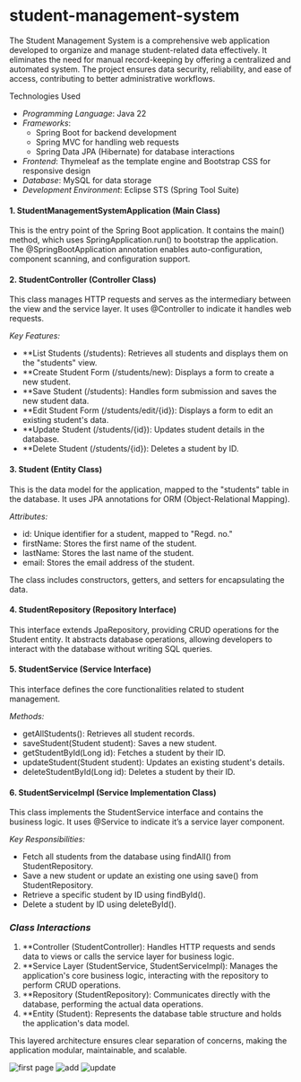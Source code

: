 # student-management-system
The Student Management System is a comprehensive web application developed to organize and  manage student-related data effectively. It eliminates the need for manual record-keeping by offering a  centralized and automated system. The project ensures data security, reliability, and ease of access,  contributing to better administrative workflows.

Technologies Used
- *Programming Language*: Java 22
- *Frameworks*:
  - Spring Boot for backend development
  - Spring MVC for handling web requests
  - Spring Data JPA (Hibernate) for database interactions
- *Frontend*: Thymeleaf as the template engine and Bootstrap CSS for responsive design
- *Database*: MySQL for data storage
- *Development Environment*: Eclipse STS (Spring Tool Suite)

#### **1. StudentManagementSystemApplication (Main Class)**
This is the entry point of the Spring Boot application. It contains the main() method, which uses SpringApplication.run() to bootstrap the application. The @SpringBootApplication annotation enables auto-configuration, component scanning, and configuration support.

#### **2. StudentController (Controller Class)**
This class manages HTTP requests and serves as the intermediary between the view and the service layer. It uses @Controller to indicate it handles web requests.  

*Key Features:*
- **List Students (/students): Retrieves all students and displays them on the "students" view.
- **Create Student Form (/students/new): Displays a form to create a new student.
- **Save Student (/students): Handles form submission and saves the new student data.
- **Edit Student Form (/students/edit/{id}): Displays a form to edit an existing student's data.
- **Update Student (/students/{id}): Updates student details in the database.
- **Delete Student (/students/{id}): Deletes a student by ID.

#### **3. Student (Entity Class)**
This is the data model for the application, mapped to the "students" table in the database. It uses JPA annotations for ORM (Object-Relational Mapping).  

*Attributes:*
- id: Unique identifier for a student, mapped to "Regd. no."
- firstName: Stores the first name of the student.
- lastName: Stores the last name of the student.
- email: Stores the email address of the student.

The class includes constructors, getters, and setters for encapsulating the data.

#### **4. StudentRepository (Repository Interface)**
This interface extends JpaRepository, providing CRUD operations for the Student entity. It abstracts database operations, allowing developers to interact with the database without writing SQL queries.

#### **5. StudentService (Service Interface)**
This interface defines the core functionalities related to student management.  

*Methods:*
- getAllStudents(): Retrieves all student records.
- saveStudent(Student student): Saves a new student.
- getStudentById(Long id): Fetches a student by their ID.
- updateStudent(Student student): Updates an existing student's details.
- deleteStudentById(Long id): Deletes a student by their ID.

#### **6. StudentServiceImpl (Service Implementation Class)**
This class implements the StudentService interface and contains the business logic. It uses @Service to indicate it’s a service layer component.  

*Key Responsibilities:*
- Fetch all students from the database using findAll() from StudentRepository.
- Save a new student or update an existing one using save() from StudentRepository.
- Retrieve a specific student by ID using findById().
- Delete a student by ID using deleteById().

### *Class Interactions*
1. **Controller (StudentController): Handles HTTP requests and sends data to views or calls the service layer for business logic.
2. **Service Layer (StudentService, StudentServiceImpl): Manages the application's core business logic, interacting with the repository to perform CRUD operations.
3. **Repository (StudentRepository): Communicates directly with the database, performing the actual data operations.
4. **Entity (Student): Represents the database table structure and holds the application's data model.

This layered architecture ensures clear separation of concerns, making the application modular, maintainable, and scalable.

![first page](https://github.com/user-attachments/assets/14e9642f-6198-489e-b845-fd410fae209f)
![add](https://github.com/user-attachments/assets/fd06e7af-8a36-4e73-9346-558fd4b6a903)
![update](https://github.com/user-attachments/assets/650ec2cc-1a64-4ada-9a67-025362e63293)

